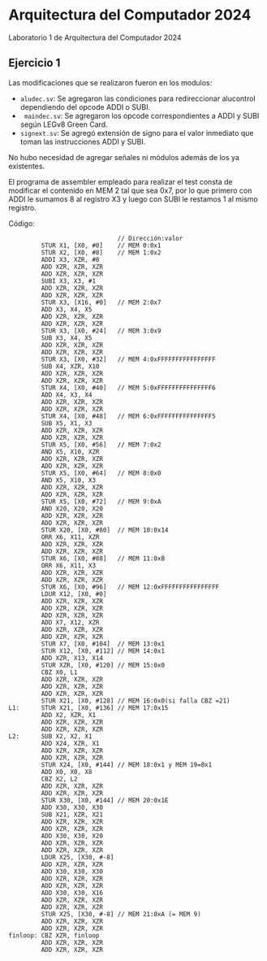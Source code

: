 # Arquitectura del Computador 2024
Laboratorio 1 de Arquitectura del Computador 2024

## Ejercicio 1

Las modificaciones que se realizaron fueron en los modulos:
- `aludec.sv`: Se agregaron las condiciones para redireccionar alucontrol dependiendo del opcode ADDI o SUBI.
- ` maindec.sv`: Se agregaron los opcode correspondientes a ADDI y SUBI según LEGv8 Green Card.
- `signext.sv`: Se agregó extensión de signo para el valor inmediato que toman las instrucciones ADDI y SUBI.

No hubo necesidad de agregar señales ni módulos además de los ya existentes.

El programa de assembler empleado para realizar el test consta de modificar el contenido en MEM 2 tal que sea 0x7, por lo que primero con ADDI le sumamos 8 al registro X3 y luego con SUBI le restamos 1 al mismo registro.

Código:
```assembly
                              // Dirección:valor
         STUR X1, [X0, #0]    // MEM 0:0x1
         STUR X2, [X0, #8]    // MEM 1:0x2
         ADDI X3, XZR, #8
         ADD XZR, XZR, XZR
         ADD XZR, XZR, XZR
         SUBI X3, X3, #1
         ADD XZR, XZR, XZR
         ADD XZR, XZR, XZR
         STUR X3, [X16, #0]   // MEM 2:0x7
         ADD X3, X4, X5
         ADD XZR, XZR, XZR
         ADD XZR, XZR, XZR
         STUR X3, [X0, #24]   // MEM 3:0x9
         SUB X3, X4, X5
         ADD XZR, XZR, XZR
         ADD XZR, XZR, XZR
         STUR X3, [X0, #32]   // MEM 4:0xFFFFFFFFFFFFFFFF
         SUB X4, XZR, X10
         ADD XZR, XZR, XZR
         ADD XZR, XZR, XZR
         STUR X4, [X0, #40]   // MEM 5:0xFFFFFFFFFFFFFFF6
         ADD X4, X3, X4
         ADD XZR, XZR, XZR
         ADD XZR, XZR, XZR
         STUR X4, [X0, #48]   // MEM 6:0xFFFFFFFFFFFFFFF5
         SUB X5, X1, X3
         ADD XZR, XZR, XZR
         ADD XZR, XZR, XZR
         STUR X5, [X0, #56]   // MEM 7:0x2
         AND X5, X10, XZR
         ADD XZR, XZR, XZR
         ADD XZR, XZR, XZR
         STUR X5, [X0, #64]   // MEM 8:0x0
         AND X5, X10, X3
         ADD XZR, XZR, XZR
         ADD XZR, XZR, XZR
         STUR X5, [X0, #72]   // MEM 9:0xA
         AND X20, X20, X20
         ADD XZR, XZR, XZR
         ADD XZR, XZR, XZR
         STUR X20, [X0, #80]  // MEM 10:0x14
         ORR X6, X11, XZR
         ADD XZR, XZR, XZR
         ADD XZR, XZR, XZR
         STUR X6, [X0, #88]   // MEM 11:0xB
         ORR X6, X11, X3
         ADD XZR, XZR, XZR
         ADD XZR, XZR, XZR
         STUR X6, [X0, #96]   // MEM 12:0xFFFFFFFFFFFFFFFF
         LDUR X12, [X0, #0]
         ADD XZR, XZR, XZR
         ADD XZR, XZR, XZR
         ADD XZR, XZR, XZR
         ADD X7, X12, XZR
         ADD XZR, XZR, XZR
         ADD XZR, XZR, XZR
         STUR X7, [X0, #104]  // MEM 13:0x1
         STUR X12, [X0, #112] // MEM 14:0x1
         ADD XZR, X13, X14
         STUR XZR, [X0, #120] // MEM 15:0x0
         CBZ X0, L1
         ADD XZR, XZR, XZR
         ADD XZR, XZR, XZR
         ADD XZR, XZR, XZR
         STUR X21, [X0, #128] // MEM 16:0x0(si falla CBZ =21)
L1:      STUR X21, [X0, #136] // MEM 17:0x15
         ADD X2, XZR, X1
         ADD XZR, XZR, XZR
         ADD XZR, XZR, XZR
L2:      SUB X2, X2, X1
         ADD X24, XZR, X1
         ADD XZR, XZR, XZR
         ADD XZR, XZR, XZR
         STUR X24, [X0, #144] // MEM 18:0x1 y MEM 19=0x1
         ADD X0, X0, X8
         CBZ X2, L2
         ADD XZR, XZR, XZR
         ADD XZR, XZR, XZR
         STUR X30, [X0, #144] // MEM 20:0x1E
         ADD X30, X30, X30
         SUB X21, XZR, X21
         ADD XZR, XZR, XZR
         ADD XZR, XZR, XZR
         ADD X30, X30, X20
         ADD XZR, XZR, XZR
         ADD XZR, XZR, XZR
         LDUR X25, [X30, #-8]
         ADD XZR, XZR, XZR
         ADD X30, X30, X30
         ADD XZR, XZR, XZR
         ADD XZR, XZR, XZR
         ADD X30, X30, X16
         ADD XZR, XZR, XZR
         ADD XZR, XZR, XZR
         STUR X25, [X30, #-8] // MEM 21:0xA (= MEM 9)
         ADD XZR, XZR, XZR
         ADD XZR, XZR, XZR
finloop: CBZ XZR, finloop
         ADD XZR, XZR, XZR
         ADD XZR, XZR, XZR
         
```